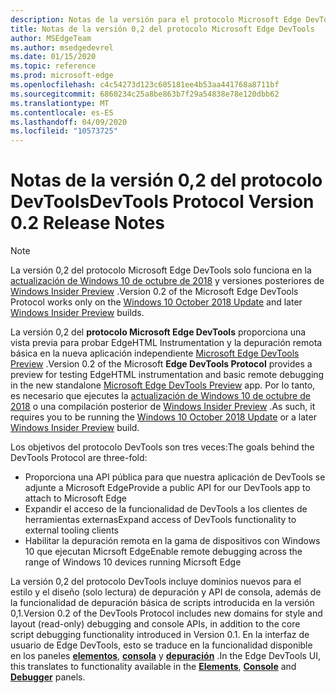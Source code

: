 ```yaml
---
description: Notas de la versión para el protocolo Microsoft Edge DevTools, versión 0,2
title: Notas de la versión 0,2 del protocolo Microsoft Edge DevTools
author: MSEdgeTeam
ms.author: msedgedevrel
ms.date: 01/15/2020
ms.topic: reference
ms.prod: microsoft-edge
ms.openlocfilehash: c4c54273d123c605181ee4b53aa441768a8711bf
ms.sourcegitcommit: 6860234c25a8be863b7f29a54838e78e120dbb62
ms.translationtype: MT
ms.contentlocale: es-ES
ms.lasthandoff: 04/09/2020
ms.locfileid: "10573725"
---
```

# <span data-ttu-id="e7af1-103">Notas de la versión 0,2 del protocolo DevTools</span><span class="sxs-lookup"><span data-stu-id="e7af1-103">DevTools Protocol Version 0.2 Release Notes</span></span>

> [!NOTE]
> <span data-ttu-id="e7af1-104">La versión 0,2 del protocolo Microsoft Edge DevTools solo funciona en la [actualización de Windows 10 de octubre de 2018](/windows/uwp/whats-new/windows-10-build-17763) y versiones posteriores de [Windows Insider Preview](https://insider.windows.com/getting-started/) .</span><span class="sxs-lookup"><span data-stu-id="e7af1-104">Version 0.2 of the Microsoft Edge DevTools Protocol works only on the [Windows 10 October 2018 Update](/windows/uwp/whats-new/windows-10-build-17763) and later [Windows Insider Preview](https://insider.windows.com/getting-started/) builds.</span></span>

<span data-ttu-id="e7af1-105">La versión 0,2 del **protocolo Microsoft Edge DevTools** proporciona una vista previa para probar EdgeHTML Instrumentation y la depuración remota básica en la nueva aplicación independiente [Microsoft Edge DevTools Preview](https://www.microsoft.com/store/p/microsoft-edge-devtools-preview/9mzbfrmz0mnj?activetab=pivot%3aoverviewtab) .</span><span class="sxs-lookup"><span data-stu-id="e7af1-105">Version 0.2 of the Microsoft **Edge DevTools Protocol** provides a preview for testing EdgeHTML instrumentation and basic remote debugging in the new standalone [Microsoft Edge DevTools Preview](https://www.microsoft.com/store/p/microsoft-edge-devtools-preview/9mzbfrmz0mnj?activetab=pivot%3aoverviewtab) app.</span></span> <span data-ttu-id="e7af1-106">Por lo tanto, es necesario que ejecutes la [actualización de Windows 10 de octubre de 2018](/windows/uwp/whats-new/windows-10-build-17763) o una compilación posterior de [Windows Insider Preview](https://insider.windows.com/getting-started/) .</span><span class="sxs-lookup"><span data-stu-id="e7af1-106">As such, it requires you to be running the [Windows 10 October 2018 Update](/windows/uwp/whats-new/windows-10-build-17763) or a later [Windows Insider Preview](https://insider.windows.com/getting-started/) build.</span></span>

<span data-ttu-id="e7af1-107">Los objetivos del protocolo DevTools son tres veces:</span><span class="sxs-lookup"><span data-stu-id="e7af1-107">The goals behind the DevTools Protocol are three-fold:</span></span>

 - <span data-ttu-id="e7af1-108">Proporciona una API pública para que nuestra aplicación de DevTools se adjunte a Microsoft Edge</span><span class="sxs-lookup"><span data-stu-id="e7af1-108">Provide a public API for our DevTools app to attach to Microsoft Edge</span></span>
 - <span data-ttu-id="e7af1-109">Expandir el acceso de la funcionalidad de DevTools a los clientes de herramientas externas</span><span class="sxs-lookup"><span data-stu-id="e7af1-109">Expand access of DevTools functionality to external tooling clients</span></span>
 - <span data-ttu-id="e7af1-110">Habilitar la depuración remota en la gama de dispositivos con Windows 10 que ejecutan Micrsoft Edge</span><span class="sxs-lookup"><span data-stu-id="e7af1-110">Enable remote debugging across the range of Windows 10 devices running Micrsoft Edge</span></span> 

<span data-ttu-id="e7af1-111">La versión 0,2 del protocolo DevTools incluye dominios nuevos para el estilo y el diseño (solo lectura) de depuración y API de consola, además de la funcionalidad de depuración básica de scripts introducida en la versión 0,1.</span><span class="sxs-lookup"><span data-stu-id="e7af1-111">Version 0.2 of the DevTools Protocol includes new domains for style and layout (read-only) debugging and console APIs, in addition to the core script debugging functionality introduced in Version 0.1.</span></span> <span data-ttu-id="e7af1-112">En la interfaz de usuario de Edge DevTools, esto se traduce en la funcionalidad disponible en los paneles [**elementos**](../../devtools-guide/elements.md), [**consola**](../../devtools-guide/console.md) y [**depuración**](../../devtools-guide/debugger.md) .</span><span class="sxs-lookup"><span data-stu-id="e7af1-112">In the Edge DevTools UI, this translates to functionality available in the [**Elements**](../../devtools-guide/elements.md), [**Console**](../../devtools-guide/console.md) and [**Debugger**](../../devtools-guide/debugger.md)  panels.</span></span>
